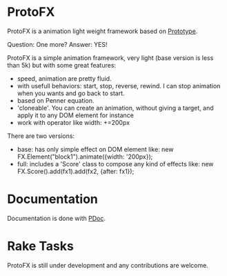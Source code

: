 ProtoFX
====

ProtoFX is a animation light weight framework based on [Prototype](http://prototypejs.org).

Question: One more?
Answer: YES!

ProtoFX is a simple animation framework, very light (base version is less than 5k) but with some great features:
* speed, animation are pretty fluid.
* with usefull behaviors: start, stop, reverse, rewind. I can stop animation when you wants and go back to start.
* based on Penner equation.
* 'cloneable'. You can create an animation, without giving a target, and apply it to any DOM element for instance
* work with operator like width: +=200px

There are two versions:
- base: has only simple effect on DOM element like: new FX.Element("block1").animate({width: '200px});
- full: includes a 'Score' class to compose any kind of effects like:
    new FX.Score().add(fx1).add(fx2, {after: fx1});

Documentation
=============
Documentation is done with [PDoc](http://pdoc.org).

Rake Tasks
==========

ProtoFX is still under development and any contributions are welcome.